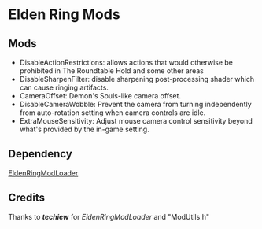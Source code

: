 # Elden Ring Mods
## Mods
 - DisableActionRestrictions: allows actions that would otherwise be prohibited in The Roundtable Hold and some other areas
 - DisableSharpenFilter: disable sharpening post-processing shader which can cause ringing artifacts.
 - CameraOffset: Demon's Souls-like camera offset.
 - DisableCameraWobble: Prevent the camera from turning independently from auto-rotation setting when camera controls are idle.
 - ExtraMouseSensitivity: Adjust mouse camera control sensitivity beyond what's provided by the in-game setting.
## Dependency
[EldenRingModLoader](https://github.com/techiew/EldenRingModLoader)
## Credits
Thanks to ***techiew*** for *EldenRingModLoader* and "ModUtils.h"
